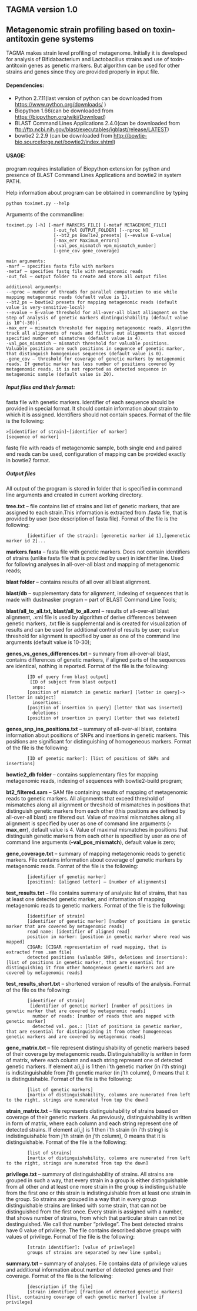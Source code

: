 ## TAGMA version 1.0 ##
## Metagenomic strain profiling based on toxin-antitoxin gene systems ##


TAGMA makes strain level profiling of metagenome. Initially it is developed for analysis of Bifidabacterium and Lactobacillus strains and use of toxin-antitoxin genes as genetic markers. But algorithm can be used for other strains and genes since they are provided properly in input file.

#### Dependencies: ####

- Python 2.7.11(last version of python can be downloaded from https://www.python.org/downloads/ )
- Biopython 1.66(can be downloaded from https://biopython.org/wiki/Download)
- BLAST Command Lines Applications 2.4.0(can be downloaded from ftp://ftp.ncbi.nih.gov/blast/executables/igblast/release/LATEST)
- bowtie2 2.2.9 (can be downloaded from http://bowtie-bio.sourceforge.net/bowtie2/index.shtml)

#### USAGE: ####
program requires installation of Biopython extension for python and presence of BLAST Command Lines Applications and bowtie2 in system PATH.

Help information about program can be obtained in commandline by typing
```
python toximet.py --help
```
Arguments of the commandline:
```
toximet.py [-h] [-marf MARKERS_FILE] [-metaf METAGENOME_FILE]
                  [-out_fol OUTPUT_FOLDER] [--nproc N]
                  [--bt2_ps BowTie2_presets] [--evalue E-value]
                  [-max_err Maximum_errors]
                  [-val_pos_mismatch vpm_mismatch_number]
                  [-gene_cov gene_coverage]

main arguments:
-marf – specifies fasta file with markers
-metaf – specifies fastq file with metagenomic reads
-out_fol – output folder to create and store all output files

additional arguments:
--nproc – number of threads for parallel computation to use while mapping metagenomic reads (default value is 1).
--bt2_ps – bowtie2 presets for mapping metagenomic reads (default value is very-sensitive-local)
--evalue – E-value threshold for all-over-all blast allingment on the step of analysis of genetic markers dintinguishability (default value is 10^(-30)).
-max_err – mismatch threshold for mapping metagenomic reads. Algorithm track all alignments of reads and filters out alignments that exceed specified number of mismatches (default value is 4).
-val_pos_mismatch – mismatch threshold for valuable positions. Valuable positions are such positions in sequence of genetic marker, that distinguish homogenious sequences (default value is 0).
-gene_cov – threshold for coverage of genetic markers by metagenomic reads. If genetic marker has less number of positions covered by metagenomic reads, it is not reported as detected sequence in metagenomic sample (default value is 20).
```

##### Input files and their format: #####

fasta file with genetic markers. Identifier of each sequence should be provided in special format. It should contain information about strain to which it is assigned. Identifiers should not contain spaces.
Format of the file is the following:
```
>[identifier of strain]~[identifier of marker]
[sequence of marker] 
```
fastq file with reads of 
metagenomic sample, both single end and paired end reads can be used, configuration of mapping can be provided exactly in bowtie2 format.

##### Output files #####
All output of the program is stored in folder that is specified in command line arguments and created in current working directory.

**tree.txt** – file contains list of strains and list of genetic markers, that are assigned to each strain.This information is extracted from .fasta file, that is provided by user (see description of fasta file). Format of the file is the following:
```
		[identifier of the strain]: [genenetic marker id 1],[genenetic marker id 2]...
```
**markers.fasta** – fasta file with genetic markers. Does not contain identifiers of strains (unlike fasta file that is provided by user) in identifier line. Used for following analyses in all-over-all blast and mapping of metagenomic reads;

**blast folder** – contains results of all over all blast alignment. 

**blast/db** – supplementary data for alignment, indexing of sequences that is made with dustmasker program – part of BLAST Command Line Tools;

**blast/all_to_all.txt,  blast/all_to_all.xml** – results of all-over-all blast alignment, .xml file is used by algorithm of derive differences between genetic markers, .txt file is supplemental and is created for visualization of results and can be used for additional control of results by user; evalue threshold for alignment is specified by user as one of the command line arguments (default value is 10-30);

**genes_vs_genes_differences.txt** – summary from all-over-all blast, contains differences of genetic markers, if aligned parts of the sequences are identical, nothing is reported. Format of the file is the following:
```
		[ID of query from blast output]
		 [ID of subject from blast output]
		  snps:
		[position of mismatch in genetic marker] [letter in query]->[letter in subject]
		  insertions:
		[position of insertion in query] [letter that was inserted]
		  deletions:
		[position of insertion in query] [letter that was deleted]
```
**genes_snp_ins_positions.txt** – summary of all-over-all blast, contains information about positions of SNPs and insertions in genetic markers. This positions are significant for distinguishing of homogeneous markers. Format of the file is the following:
```
		[ID of genetic marker]: [list of positions of SNPs and insertions]
```	
**bowtie2_db folder** – contains supplementary files for mapping metagenomic reads, indexing 	of sequences with bowtie2-build program;

**bt2_filtered.sam** – SAM file containing results of mapping of metagenomic reads to genetic markers. All alignments that exceed threshold of mismatches along all alignment or threshold of mismatches in positions that distinguish genetic markers from each other (this positions are defined by all-over-all blast) are filtered out. Value of maximal 	mismatches along all alignment is specified by user as one of command line arguments (**-max_err**), default value is 4.  Value of maximal mismatches in positions that distinguish genetic markers from each other is specified by user as one of command line arguments (**-val_pos_mismatch**), default value is zero;

**gene_coverage.txt** – summary of mapping metagenomic reads to genetic markers. File contains information about coverage of genetic markers by metagenomic reads. Format of the file is the following:
```
		[identifier of genetic marker]
		[position]: [aligned letter] – [number of alignments]
```
**test_results.txt** – file contains summary of analysis: list of strains, that has at least one detected genetic marker, and information of mapping metagenomic reads to genetic markers. Format of the file is the following:
```
		[identifier of strain]
		[identifier of genetic marker] [number of positions in genetic marker that are covered by metagenomic reads]
		read name: [identifier of aligned read]
		position in marker: [position in genetic marker where read was mapped]
		CIGAR: [CIGAR representation of read mapping, that is extracted from .sam file]
		detected positions (valuable SNPs, deletions and insertions): [list of positions in genetic marker, that are essential for distinguishing it from other homogeneous genetic markers and are covered by metagenomic reads]
```
**test_results_short.txt** – shortened version of results of the analysis. Format of the file os the following:
```
		[identifier of strain]
		 [identifier of genetic marker] [number of positions in genetic marker that are covered by metagenomic reads]
		  number of reads: [number of reads that are mapped with genetic marker]
		  detected val. pos.: [list of positions in genetic marker, that are essential for distinguishing it from other homogeneous genetic markers and are covered by metagenomic reads]
```
**gene_matrix.txt** – file represent distinguishability of genetic markers based of their coverage by metagenomic reads. Distinguishability is written in form of matrix, where each column and each string represent one of detected genetic markers. If element a(i,j) is 1 then i’th genetic marker (in i’th string) is indistinguishable from j’th genetic marker (in j’th column), 0 means that it is distinguishable. Format of the file is the following:
```
		[list of genetic markers]
		[martix of distinguishability, columns are numerated from left to the right, strings are numerated from top the down]
```
**strain_matrix.txt** – file represents distinguishability of strains based on coverage of their genetic markers. As previously, distinguishability is written in form of matrix, where each column and each string represent one of detected strains. If element a(i,j) is 1 then i’th strain (in i’th string) is indistinguishable from j’th strain (in j’th column), 0 means that it is distinguishable. Format of the file is the following:
```
		[list of strains]
		[martix of distinguishability, columns are numerated from left to the right, strings are numerated from top the down]
```
**privilege.txt** – summary of distinguishability of strains. All strains are grouped in such a way, that every strain in a group is either distinguishable from all other and at least one more strain in the group is indistinguishable from the first one or this strain is indistinguishable from at least one strain in the group. So strains are grouped in a way that in every group distinguishable strains are linked with some strain, that can not be distinguished from the first once. Every strain is assigned with a number, that shows number of strains, from which that particular strain can not be destinguished. We call that number “privilege”. The best detected strains have 0 value of privilege. The file contains described above groups with values of privilege. Format of the file is the following: 
```
		[strain identifier]: [value of privelege]
		groups of strains are separated by new line symbol;
```
**summary.txt** – summary of analyses. File contains data of privilege values and additional information about number of detected genes and their coverage. Format of the file is the following:
```
		[description if the file]
		[strain identifier] [fraction of detected geenetic markers] [list, containing coverage of each genetic marker] [value if privilege]
```
